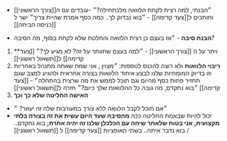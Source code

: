 - ״הבנתי, למה רצית לקחת הלוואה מלכתחילה?״ -עובדים עם ה[[צורך הראשוני]] וחותכים ל[[צעד קדימה]] - ״בוא נבדוק לך.. כמה כסף אמרת שהיית צריך״ ישר ל [[כניסה הביתה]]

- **הבנת סיבה** - ״אז בעצם כן רצית הלוואה והחלטת שלא לקחת בסוף, מה הסיבה?
 1. **ויתר על ה [[צורך הראשוני]] - ״למה בעצם שתוותר על זה? לא מגיע לך?״ [[צעד קדימה]] ל[[תשאול ראשוני]]
 2. **ריבוי הלוואות** ולא רוצה להכנס לנוספות: ״מצוין , אני שמח שאתה מתנהל באחריות וזו בדיוק המומחיות שלנו לבצע איחוד הלוואות בצורה אחראית ולהגיע למצב שגם תחזיר פחות כסף מהיום וגם תוכל לממש את מה שרצית בהתחלה״ - [[צעד קדימה]] ״בוא נתקדם, מה גובה כל ההלוואות שלך כיום?״ חזרה ל[[תשאול ראשוני]]
 3. **האישה החליטה שלא כך וכך** 
   - ״אם תוכל לקבל הלוואה *ללא צורך* במעורבות שלה זה יעזור? ״
   - יכול להיות שבאמת החליטה ככה **מהסיבה שעד היום עשית את זה בצורה בלתי מקצועית, אני בטוח שלאחר שיחה עם הכלכלן שלנו זה יהיה אחרת,** בוא נתקדם.. / בוא נדבר איתה..
   בשתי האופציות [[צעד קדימה]] ל [[תשאול ראשוני]]
